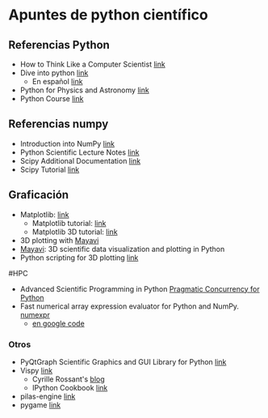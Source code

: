 # Apuntes de python científico

## Referencias Python

* How to Think Like a Computer Scientist [link](http://openbookproject.net/thinkcs/python/english3e/)
* Dive into python [link](http://www.diveintopython.net/)
    * En español [link](http://es.diveintopython.net/toc.html)
* Python for Physics and Astronomy [link](http://prancer.physics.louisville.edu/astrowiki/index.php/Python_for_Physics_and_Astronomy)
* Python Course  [link](http://www.python-course.eu/index.php)

## Referencias numpy
* Introduction into NumPy [link](http://www.python-course.eu/numpy.php)
* Python Scientific Lecture Notes [link](http://scipy-lectures.github.io/index.html)
* Scipy Additional Documentation [link](http://wiki.scipy.org/Additional_Documentation)
* Scipy Tutorial [link](http://docs.scipy.org/doc/scipy/reference/tutorial/index.html)

## Graficación
* Matplotlib: [link](http://matplotlib.org/)
   * Matplotlib tutorial: [link](http://www.labri.fr/perso/nrougier/teaching/matplotlib/)
   * Matplotlib 3D tutorial: [link](http://matplotlib.org/mpl_toolkits/mplot3d/tutorial.html)
* 3D plotting with [Mayavi](https://scipy-lectures.github.io/advanced/3d_plotting/index.html)
* [Mayavi](http://docs.enthought.com/mayavi/mayavi/): 3D scientific data visualization and plotting in Python
* Python scripting for 3D plotting [link](http://docs.enthought.com/mayavi/mayavi/mlab.html)

#HPC
* Advanced Scientific Programming in Python  [Pragmatic Concurrency for Python](https://python.g-node.org/python-summerschool-2012/parallel)
*  Fast numerical array expression evaluator for Python and NumPy. [numexpr](https://github.com/pydata/numexpr)
     * [en google code](https://code.google.com/p/numexpr/)

### Otros
* PyQtGraph Scientific Graphics and GUI Library for Python [link](http://www.pyqtgraph.org/)
* Vispy [link](http://vispy.org/)
  * Cyrille Rossant's  [blog](http://cyrille.rossant.net/)
  * IPython Cookbook [link](https://github.com/ipython-books/cookbook-code)
* pilas-engine [link](http://pilas-engine.com.ar)
* pygame [link](http://www.pygame.org)

